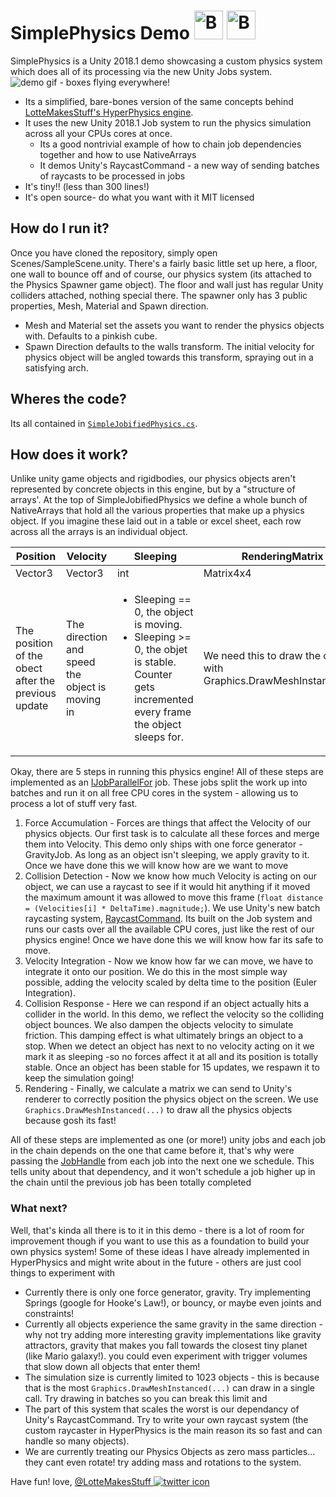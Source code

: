 # SimplePhysics Demo    <a href='https://ko-fi.com/A08215TT' target='_blank'><img height='46' style='border:0px;height:46px;' src='https://az743702.vo.msecnd.net/cdn/kofi3.png?v=0' border='0' alt='Buy Me a Coffee at ko-fi.com' /></a> <a href='https://www.patreon.com/bePatron?u=7061709' target='_blank'><img height='46' style='border:0px;height:46px;' src='https://c5.patreon.com/external/logo/become_a_patron_button@2x.png' border='0' alt='Become a Patron!' /></a>
SimplePhysics is a Unity 2018.1 demo showcasing a custom physics system which does all of its processing via the new Unity Jobs system.
![demo gif - boxes flying everywhere!](/Docs/phys.gif)
* Its a simplified, bare-bones version of the same concepts behind [LotteMakesStuff's HyperPhysics engine](https://twitter.com/LotteMakesStuff/status/964612077708070912).
* It uses the new Unity 2018.1 Job system to run the physics simulation across all your CPUs cores at once.
  * Its a good nontrivial example of how to chain job dependencies together and how to use NativeArrays
  * It demos Unity's RaycastCommand - a new way of sending batches of raycasts to be processed in jobs
* It's tiny!! (less than 300 lines!)
* It's open source- do what you want with it MIT licensed

## How do I run it?
Once you have cloned the repository, simply open Scenes/SampleScene.unity. There's a fairly basic little set up here, a floor, one wall to bounce off and of course, our physics system (its attached to the Physics Spawner game object). The floor and wall just has regular Unity colliders attached, nothing special there. The spawner only has 3 public properties, Mesh, Material and Spawn direction.
* Mesh and Material set the assets you want to render the physics objects with. Defaults to a pinkish cube.
* Spawn Direction defaults to the walls transform. The initial velocity for physics object will be angled towards this transform, spraying out in a satisfying arch.

## Wheres the code?
Its all contained in [`SimpleJobifiedPhysics.cs`](/Assets/SimpleJobifiedPhysics.cs).

## How does it work?
Unlike unity game objects and rigidbodies, our physics objects aren't represented by concrete objects in this engine, but by a "structure of arrays'. At the top of SimpleJobifiedPhysics we define a whole bunch of NativeArrays that hold all the various properties that make up a physics object. If you imagine these laid out in a table or excel sheet, each row across all the arrays is an individual object. 

Position | Velocity | Sleeping | RenderingMatrix
------------ | -------------|------------ | -------------
Vector3 | Vector3 | int | Matrix4x4
The position of the obect after the previous update | The direction and speed the object is moving in | <ul><li>Sleeping == 0, the object is moving.</li><li>Sleeping >= 0, the objet is stable. Counter gets incremented every frame the object sleeps for.</li></ul>  | We need this to draw the object with Graphics.DrawMeshInstanced(...)

Okay, there are 5 steps in running this physics engine! All of these steps are implemented as an [IJobParallelFor](https://docs.unity3d.com/2018.1/Documentation/ScriptReference/Unity.Jobs.IJobParallelFor.html) job. These jobs split the work up into batches and run it on all free CPU cores in the system - allowing us to process a lot of stuff very fast.

1. Force Accumulation - Forces are things that affect the Velocity of our physics objects. Our first task is to calculate all these forces and merge them into Velocity. This demo only ships with one force generator - GravityJob. As long as an object isn't sleeping, we apply gravity to it. Once we have done this we will know how are we want to move
1. Collision Detection - Now we know how much Velocity is acting on our object, we can use a raycast to see if it would hit anything if it moved the maximum amount it was allowed to move this frame (`float distance = (Velocities[i] * DeltaTime).magnitude;`). We use Unity's new batch raycasting system, [RaycastCommand](https://docs.unity3d.com/2018.1/Documentation/ScriptReference/RaycastCommand.html). Its built on the Job system and runs our casts over all the available CPU cores, just like the rest of our physics engine! Once we have done this we will know how far its safe to move.
1. Velocity Integration - Now we know how far we can move, we have to integrate it onto our position. We do this in the most simple way possible, adding the velocity scaled by delta time to the position (Euler Integration).
1. Collision Response - Here we can respond if an object actually hits a collider in the world. In this demo, we reflect the velocity so the colliding object bounces. We also dampen the objects velocity to simulate friction. This damping effect is what ultimately brings an object to a stop. When we detect an object has next to no velocity acting on it we mark it as sleeping -so no forces affect it at all and its position is totally stable. Once an object has been stable for 15 updates, we respawn it to keep the simulation going!
1. Rendering - Finally, we calculate a matrix we can send to Unity's renderer to correctly position the physics object on the screen. We use `Graphics.DrawMeshInstanced(...)` to draw all the physics objects because gosh its fast!

All of these steps are implemented as one (or more!) unity jobs and each job in the chain depends on the one that came before it, that's why were passing the [JobHandle](https://docs.unity3d.com/2018.1/Documentation/ScriptReference/Unity.Jobs.JobHandle.html) from each job into the next one we schedule. This tells unity about that dependency, and it won't schedule a job higher up in the chain until the previous job has been totally completed 

### What next?
Well, that's kinda all there is to it in this demo - there is a lot of room for improvement though if you want to use this as a foundation to build your own physics system! Some of these ideas I have already implemented in HyperPhysics and might write about in the future - others are just cool things to experiment with

* Currently there is only one force generator, gravity. Try implementing Springs (google for Hooke's Law!), or bouncy, or maybe even joints and constraints!
* Currently all objects experience the same gravity in the same direction - why not try adding more interesting gravity implementations like gravity attractors, gravity that makes you fall towards the closest tiny planet (like Mario galaxy!). you could even experiment with trigger volumes that slow down all objects that enter them! 
* The simulation size is currently limited to 1023 objects - this is because that is the most `Graphics.DrawMeshInstanced(...)` can draw in a single call. Try drawing in batches so you can break this limit and 
* The part of this system that scales the worst is our dependancy of Unity's RaycastCommand. Try to write your own raycast system (the custom raycaster in HyperPhysics is the main reason its so fast and can handle so many objects).
* We are currently treating our Physics Objects as zero mass particles... they cant even rotate! try adding mass and rotations to the system.

Have fun! 
love,
[@LotteMakesStuff ![twitter icon](http://i.imgur.com/wWzX9uB.png)](http://www.twitter.com/LotteMakesStuff)


